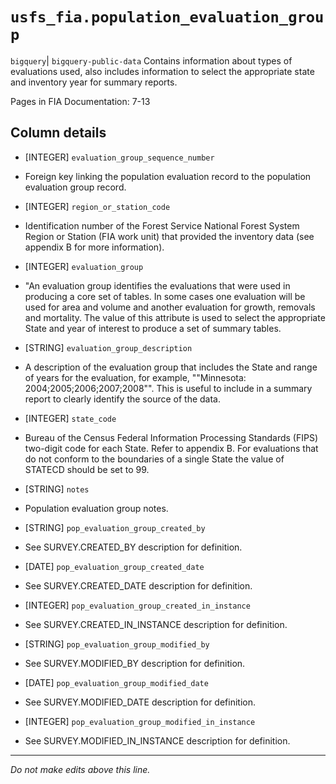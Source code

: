 # `usfs_fia.population_evaluation_group`
`bigquery`| `bigquery-public-data`
Contains information about types of evaluations used, also includes information to select the appropriate state and inventory year for summary reports. 	

Pages in FIA Documentation: 7-13

## Column details
* [INTEGER]   `evaluation_group_sequence_number`
 - Foreign key linking the population evaluation record to the population evaluation group record.
* [INTEGER]   `region_or_station_code`
 - Identification number of the Forest Service National Forest System Region or Station (FIA work unit) that provided the inventory data (see appendix B for more information).
* [INTEGER]   `evaluation_group`
 - "An evaluation group identifies the evaluations that were used in producing a core set of tables. In some cases one evaluation will be used for area and volume and another evaluation for growth, removals and mortality. The value of this attribute is used to select the appropriate State and year of interest to produce a set of summary tables.
* [STRING]    `evaluation_group_description`
 - A description of the evaluation group that includes the State and range of years for the evaluation, for example, ""Minnesota: 2004;2005;2006;2007;2008"". This is useful to include in a summary report to clearly identify the source of the data.
* [INTEGER]   `state_code`
 - Bureau of the Census Federal Information Processing Standards (FIPS) two-digit code for each State. Refer to appendix B. For evaluations that do not conform to the boundaries of a single State the value of STATECD should be set to 99.
* [STRING]    `notes`
 - Population evaluation group notes.
* [STRING]    `pop_evaluation_group_created_by`
 - See SURVEY.CREATED_BY description for definition.
* [DATE]      `pop_evaluation_group_created_date`
 - See SURVEY.CREATED_DATE description for definition.
* [INTEGER]   `pop_evaluation_group_created_in_instance`
 - See SURVEY.CREATED_IN_INSTANCE description for definition.
* [STRING]    `pop_evaluation_group_modified_by`
 - See SURVEY.MODIFIED_BY description for definition.
* [DATE]      `pop_evaluation_group_modified_date`
 - See SURVEY.MODIFIED_DATE description for definition.
* [INTEGER]   `pop_evaluation_group_modified_in_instance`
 - See SURVEY.MODIFIED_IN_INSTANCE description for definition.

-------------------------------------------------------------------------------
*Do not make edits above this line.*
